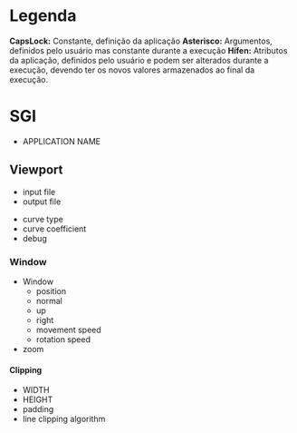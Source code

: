 # Legenda
**CapsLock:** Constante, definição da aplicação
**Asterisco:** Argumentos, definidos pelo usuário mas constante durante a execução
**Hífen:** Atributos da aplicação, definidos pelo usuário e podem ser alterados durante a execução, devendo ter os novos valores armazenados ao final da execução.
# SGI
- APPLICATION NAME
## Viewport
* input file
* output file
- curve type
- curve coefficient
- debug
### Window
- Window
  - position
  - normal
  - up
  - right
  - movement speed
  - rotation speed
- zoom
#### Clipping
- WIDTH
- HEIGHT
- padding
- line clipping algorithm
